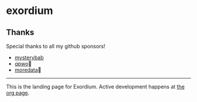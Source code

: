 # exordium

## Thanks

Special thanks to all my github sponsors!

- [mysterybab](https://github.com/mysterybab)
- [qpwo](https://github.com/qpwo)🥉
- [moredata](https://github.com/moredata)💎

---

This is the landing page for Exordium. Active development happens at [the org page](https://github.com/exordium).
